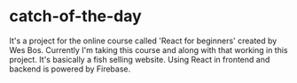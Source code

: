 # catch-of-the-day
It's a project for the online course called 'React for beginners' created by Wes Bos.
Currently I'm taking this course and along with that working in this project.
It's basically a fish selling website. Using React in frontend and backend is powered by Firebase.

